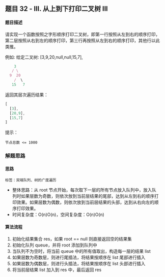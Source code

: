 ## 题目 32 - III. 从上到下打印二叉树 III
#### 题目描述
请实现一个函数按照之字形顺序打印二叉树，即第一行按照从左到右的顺序打印，第二层按照从右到左的顺序打印，第三行再按照从左到右的顺序打印，其他行以此类推。

例如:
给定二叉树: [3,9,20,null,null,15,7],

``` js
    3
   / \
  9  20
    /  \
   15   7
```
返回其层次遍历结果：

``` js
[
  [3],
  [20,9],
  [15,7]
]
```
提示：

`节点总数 <= 1000`


### 解题思路
#### 思路
`标签：双端队列、树的广度遍历`
- 整体思路：从 root 节点开始，每次取下一层的所有节点放入队列中，放入队列时如果层数为奇数，则依次放到当前层结果的尾部，达到从左到右的顺序打印效果。如果层数为偶数，则依次放到当前层结果的头部，达到从右向左的顺序打印效果。
- 时间复杂度：O(n)O(n)，空间复杂度：O(n)O(n)
#### 算法流程
1. 初始化结果集合 res，如果 root == null 则直接返回空的结果集
2. 初始化队列 queue，并将 root 添加到队列中
3. 当队列不为空时，将当前 queue 中的所有值取出，构造每一层的结果 list
4. 如果层数为奇数层，则进行尾插法，将结果按顺序在 list 尾部进行插入
5. 如果层数为偶数层，则进行头插法，将结果按顺序在 list 头部进行插入
6. 将当前层结果 list 加入到 res 中，最后返回 res